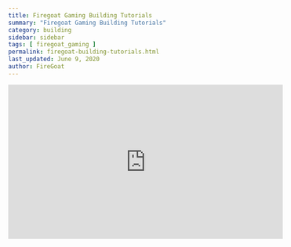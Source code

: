 ```yaml
---
title: Firegoat Gaming Building Tutorials
summary: "Firegoat Gaming Building Tutorials"
category: building
sidebar: sidebar
tags: [ firegoat_gaming ]
permalink: firegoat-building-tutorials.html
last_updated: June 9, 2020
author: FireGoat
---
```



<iframe width="560" height="315" src="https://www.youtube.com/embed/ed-DoBP4Z_0" frameborder="0" allow="accelerometer; autoplay; encrypted-media; gyroscope; picture-in-picture" allowfullscreen></iframe>